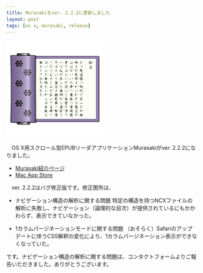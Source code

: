 ```yaml
---
title: Murasakiをver. 2.2.2に更新しました
layout: post
tags: [os x, murasaki, release]
---
```

![](/blog/img/20141005/murasaki_icon.png)

　OS X用スクロール型EPUBリーダアプリケーションMurasakiがver. 2.2.2になりました。

- [Murasaki紹介ページ](/mac/murasaki)
- [Mac App Store](http://itunes.apple.com/jp/app/murasaki/id430300762?mt=12)

　ver. 2.2.2はバグ修正版です。修正箇所は、

- ナビゲーション構造の解析に関する問題
  特定の構造を持つNCXファイルの解析に失敗し、ナビゲーション（論理的な目次）が提供されているにもかかわらず、表示できていなかった。

- 1カラムパージネーションモードに関する問題
  （おそらく）Safariのアップデートに伴うCSS解釈の変化により、1カラムパージネーション表示ができなくなっていた。

です。ナビゲーション構造の解析に関する問題は、コンタクトフォームよりご報告いただきました。ありがとうございます。
